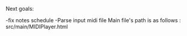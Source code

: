 Next goals:

-fix notes schedule
-Parse input midi file
Main file's path is as follows : src/main/MIDIPlayer.html
